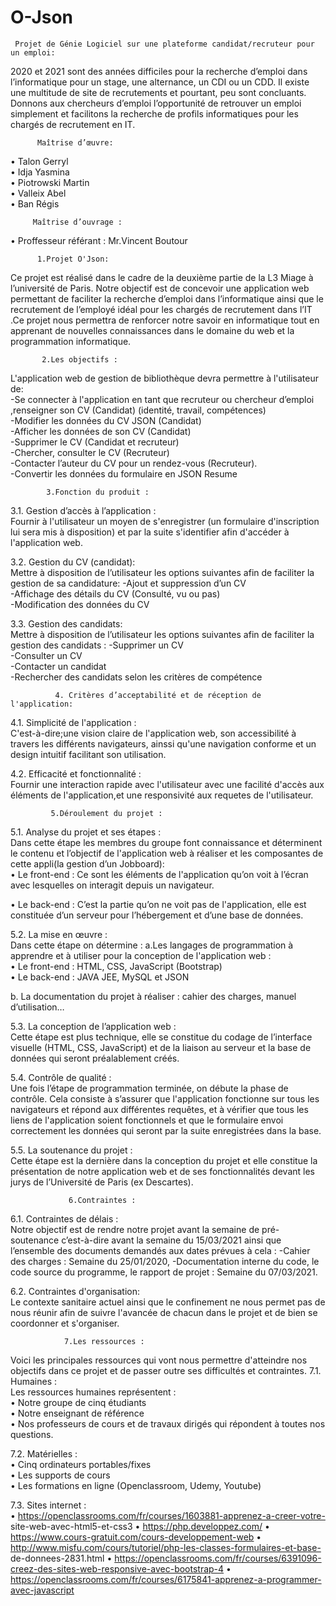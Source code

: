 # O-Json

     Projet de Génie Logiciel sur une plateforme candidat/recruteur pour un emploi:
2020 et 2021 sont des années difficiles pour la recherche d’emploi dans l’informatique pour un stage, une alternance, un CDI ou un CDD. Il existe une multitude de site de recrutements et pourtant, peu sont concluants. Donnons aux chercheurs d’emploi l’opportunité de retrouver un emploi simplement et facilitons la recherche de profils informatiques pour les chargés de recrutement en IT.

          Maîtrise d’œuvre:                                
•	Talon Gerryl                                 
•	Idja Yasmina                                 
•	Piotrowski Martin                                 
•	Valleix Abel                                                
•	Ban Régis                                         

         Maîtrise d’ouvrage :         
•   Proffesseur référant :  Mr.Vincent Boutour                        



          1.Projet O'Json:
Ce projet est réalisé dans le cadre de la deuxième partie de la L3 Miage à l’université de Paris. Notre objectif est de concevoir une application web permettant de faciliter la recherche d’emploi  dans l’informatique ainsi que le recrutement de l’employé idéal pour les chargés de recrutement dans l’IT .Ce projet nous permettra de renforcer notre savoir en informatique tout en apprenant de nouvelles connaissances dans le domaine du web et la programmation informatique.

           2.Les objectifs :
L'application web de gestion de bibliothèque devra permettre à l'utilisateur de:                                                                                               
-Se connecter à l'application en tant que recruteur ou chercheur d’emploi ,renseigner son CV (Candidat) (identité, travail, compétences)                                       
-Modifier les données du CV JSON (Candidat)                      
-Afficher les données de son CV (Candidat)                       
-Supprimer le CV (Candidat et recruteur)                                   
-Chercher, consulter le CV (Recruteur)                           
-Contacter l’auteur du CV pour un rendez-vous (Recruteur).                      
-Convertir les données du formulaire en JSON Resume                                  

            3.Fonction du produit :

3.1. Gestion d’accès à l’application :                     
Fournir à l'utilisateur un moyen de s'enregistrer (un formulaire d'inscription lui sera mis à disposition) et par la suite s'identifier afin d'accéder à l'application web.

3.2. Gestion du CV (candidat):                                       
Mettre à disposition de l’utilisateur les options suivantes afin de faciliter la gestion de sa candidature:                                                                    -Ajout et suppression d’un CV                          
-Affichage des détails du CV (Consulté, vu ou pas)                              
-Modification des données du CV                                  
 
 
3.3. Gestion des candidats:                          
Mettre à disposition de l’utilisateur les options suivantes afin de faciliter la gestion des candidats :                                                                        -Supprimer un CV                            
-Consulter un CV                                  
-Contacter un candidat                                 
-Rechercher des candidats selon les critères de compétence                                          

              4. Critères d’acceptabilité et de réception de l'application:
4.1. Simplicité de l'application :                         
C'est-à-dire;une vision claire de l'application web, son accessibilité à travers les différents navigateurs, ainssi qu'une navigation conforme et un design intuitif facilitant son utilisation.

4.2. Efficacité et fonctionnalité :                      
Fournir une interaction rapide avec l'utilisateur avec une facilité d'accès aux éléments de l'application,et une responsivité aux requetes de l'utilisateur.

             5.Déroulement du projet :
5.1. Analyse du projet et ses étapes :                                                          
Dans cette étape les membres du groupe font connaissance et déterminent le contenu et l’objectif de l'application web à réaliser et les composantes de cette appli(la gestion d’un Jobboard):                                                                                                                                                                         
•	Le front-end :
Ce sont les éléments de l'application qu’on voit à l’écran avec lesquelles on interagit depuis un navigateur.

•	Le back-end :
C’est la partie qu’on ne voit pas de l'application, elle est constituée d’un serveur pour l’hébergement et d’une base de données.

5.2. La mise en œuvre :                                                               
Dans cette étape on détermine :
a.Les langages de programmation à apprendre et à utiliser pour la conception de l'application web :                                                                                                                                        
•	Le front-end : HTML, CSS, JavaScript (Bootstrap)                                     
•	Le back-end : JAVA JEE, MySQL et JSON                                                

b.	La documentation du projet à réaliser : cahier des charges, manuel d’utilisation…

5.3. La conception de l’application web :                                                                                                                 
Cette étape est plus technique, elle se constitue du codage de l’interface visuelle (HTML, CSS, JavaScript) et de la liaison au serveur et la base de données qui seront préalablement créés.
 
5.4. Contrôle de qualité :                                                                                                                                                                                  
Une fois l’étape de programmation terminée, on débute la phase de contrôle. Cela consiste à s’assurer que l'application fonctionne sur tous les navigateurs et répond aux différentes requêtes, et à vérifier que tous les liens de l'application soient fonctionnels et que le formulaire envoi correctement les données qui seront par la suite enregistrées dans la base.

5.5. La soutenance du projet :                                                                                                                                         
Cette étape est la dernière dans la conception du projet et elle constitue la présentation de notre application web et de ses fonctionnalités devant les jurys de l’Université de Paris (ex Descartes).

                 6.Contraintes :
6.1. Contraintes de délais :                                                                                                                                              
Notre objectif est de rendre notre projet avant la semaine de pré-soutenance c’est-à-dire avant la semaine du 15/03/2021 ainsi que l’ensemble des documents demandés aux dates prévues à cela :
-Cahier des charges : Semaine du 25/01/2020,
-Documentation interne du code, le code source du programme, le rapport de projet : Semaine du 07/03/2021.


6.2. Contraintes d'organisation:                                                                          
Le contexte sanitaire actuel ainsi que le confinement ne nous permet pas de nous réunir afin de suivre l'avancée de chacun dans le projet et de bien se coordonner et s'organiser.

                7.Les ressources :
Voici les principales ressources qui vont nous permettre d'atteindre nos objectifs dans ce projet et de passer outre ses difficultés et contraintes.
7.1. Humaines :                                                                                         
Les ressources humaines représentent :                                                                                       
•	Notre groupe de cinq étudiants               
•	Notre enseignant de référence                               
•	Nos professeurs de cours et de travaux dirigés qui répondent à toutes nos questions.

7.2. Matérielles :                                                                                           
•	Cinq ordinateurs portables/fixes                                                                                   
•	Les supports de cours                                                                                                                                                
•	Les formations en ligne (Openclassroom, Udemy, Youtube)                                                                                                         

7.3. Sites internet :                                                                                                                      
•	https://openclassrooms.com/fr/courses/1603881-apprenez-a-creer-votre- site-web-avec-html5-et-css3
•	https://php.developpez.com/
•	https://www.cours-gratuit.com/cours-developpement-web
•	http://www.misfu.com/cours/tutoriel/php-les-classes-formulaires-et-base- de-donnees-2831.html
•	https://openclassrooms.com/fr/courses/6391096-creez-des-sites-web-responsive-avec-bootstrap-4
•	https://openclassrooms.com/fr/courses/6175841-apprenez-a-programmer-avec-javascript










